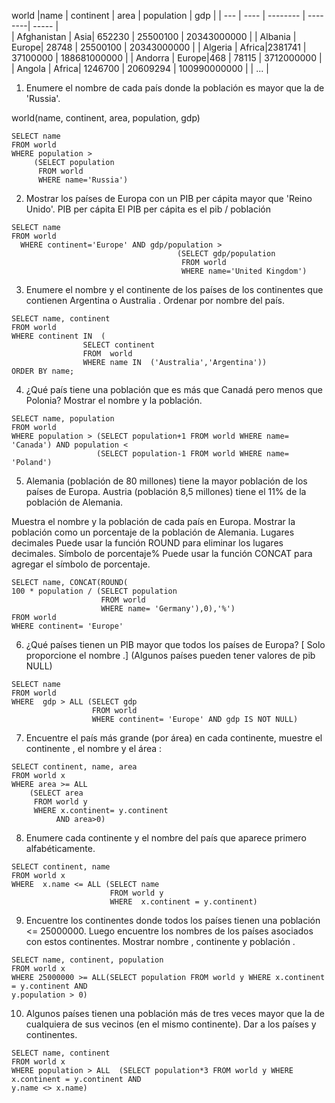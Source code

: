 
world
|name	| continent |	area | population |	gdp |
| --- | ---- | -------- |   --------| ----- |  
| Afghanistan	| Asia|		652230 | 25500100    | 20343000000 |
| Albania	| Europe| 28748 | 25500100    | 20343000000 |
| Algeria	| Africa|2381741 | 37100000    | 188681000000 |
| Andorra	| Europe|468 | 78115    | 3712000000 |
| Angola	| Africa|	1246700 |   20609294    | 100990000000 |
| ... |

  
1. Enumere el nombre de cada país donde la población es mayor que la de 'Russia'.
  
  world(name, continent, area, population, gdp)
  
~~~
SELECT name 
FROM world
WHERE population >
     (SELECT population 
      FROM world
      WHERE name='Russia')
~~~


2. Mostrar los países de Europa con un PIB per cápita mayor que 'Reino Unido'.
    PIB per cápita
    El PIB per cápita es el pib / población
~~~
SELECT name
FROM world
  WHERE continent='Europe' AND gdp/population >
                                     (SELECT gdp/population 
                                      FROM world
                                      WHERE name='United Kingdom')
~~~


3. Enumere el nombre y el continente de los países de los continentes que contienen Argentina o Australia . Ordenar por nombre del país.

~~~
SELECT name, continent
FROM world 
WHERE continent IN  (
                SELECT continent 
                FROM  world 
                WHERE name IN  ('Australia','Argentina')) 
ORDER BY name;   
~~~


4. ¿Qué país tiene una población que es más que Canadá pero menos que Polonia? Mostrar el nombre y la población.

~~~
SELECT name, population
FROM world 
WHERE population > (SELECT population+1 FROM world WHERE name= 'Canada') AND population <
                   (SELECT population-1 FROM world WHERE name= 'Poland')

~~~


5. Alemania (población de 80 millones) tiene la mayor población de los países de Europa. Austria (población 8,5 millones) tiene el 11% de la población de Alemania.

Muestra el nombre y la población de cada país en Europa. Mostrar la población como un porcentaje de la población de Alemania.
    Lugares decimales
Puede usar la función ROUND para eliminar los lugares decimales.
    Símbolo de porcentaje%
Puede usar la función CONCAT para agregar el símbolo de porcentaje.
~~~
SELECT name, CONCAT(ROUND(
100 * population / (SELECT population 
                    FROM world 
                    WHERE name= 'Germany'),0),'%')
FROM world 
WHERE continent= 'Europe'
~~~


6. ¿Qué países tienen un PIB mayor que todos los países de Europa? [ Solo proporcione el nombre .] (Algunos países pueden tener valores de pib NULL)

~~~
SELECT name
FROM world 
WHERE  gdp > ALL (SELECT gdp 
                  FROM world 
                  WHERE continent= 'Europe' AND gdp IS NOT NULL)
~~~


7. Encuentre el país más grande (por área) en cada continente, muestre el continente , el nombre y el área :
~~~
SELECT continent, name, area 
FROM world x
WHERE area >= ALL
    (SELECT area
     FROM world y
     WHERE x.continent= y.continent
          AND area>0)
~~~


8. Enumere cada continente y el nombre del país que aparece primero alfabéticamente.
~~~
SELECT continent, name
FROM world x
WHERE  x.name <= ALL (SELECT name 
                      FROM world y 
                      WHERE  x.continent = y.continent)
~~~

9. Encuentre los continentes donde todos los países tienen una población <= 25000000. Luego encuentre los nombres de los países asociados con estos continentes. Mostrar nombre , continente y población .

~~~
SELECT name, continent, population
FROM world x
WHERE 25000000 >= ALL(SELECT population FROM world y WHERE x.continent = y.continent AND
y.population > 0) 

~~~

10. Algunos países tienen una población más de tres veces mayor que la de cualquiera de sus vecinos (en el mismo continente). Dar a los países y continentes.

~~~
SELECT name, continent
FROM world x
WHERE population > ALL  (SELECT population*3 FROM world y WHERE x.continent = y.continent AND
y.name <> x.name) 
~~~

